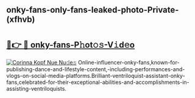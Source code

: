 ## onky-fans-only-fans​-leaked-photo​-Private-(xfhvb)


# <h2><a href="https://mediaupload.pro?title=onky-fans&ref=git">🔗👉 🔴 onky-fans-P𝚑ot𝚘𝚜-V𝚒d𝚎o</a></h2>

[![Corinna Kopf Nue Nu𝚍e𝚜](https://i.imgur.com/0qMVB7G.gif)](https://mediaupload.pro?title=onky-fans&ref=git)
Online-influencer-onky-fans,known-for-publishing-dance-and-lifestyle-content,-including-performances-and-vlogs-on-social-media-platforms.Brilliant-ventriloquist-assistant-onky-fans,celebrated-for-their-exceptional-abilities-and-accomplishments-in-assisting-ventriloquists.  